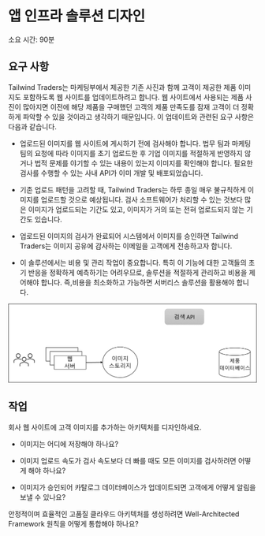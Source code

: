 ﻿---
casestudy:
    title: '앱 인프라 솔루션 디자인'
    module: '모듈 6: 앱 인프라 솔루션 디자인'
---
# 앱 인프라 솔루션 디자인

소요 시간: 90분

## 요구 사항

Tailwind Traders는 마케팅부에서 제공한 기존 사진과 함께 고객이 제공한 제품 이미지도 포함하도록 웹 사이트를 업데이트하려고 합니다. 웹 사이트에서 사용되는 제품 사진이 많아지면 이전에 해당 제품을 구매했던 고객의 제품 만족도를 잠재 고객이 더 정확하게 파악할 수 있을 것이라고 생각하기 때문입니다. 이 업데이트와 관련된 요구 사항은 다음과 같습니다.

* 업로드된 이미지를 웹 사이트에 게시하기 전에 검사해야 합니다. 법무 팀과 마케팅 팀의 요청에 따라 이미지를 초기 업로드한 후 기업 이미지를 적절하게 반영하지 않거나 법적 문제를 야기할 수 있는 내용이 있는지 이미지를 확인해야 합니다. 필요한 검사를 수행할 수 있는 사내 API가 이미 개발 및 배포되었습니다. 

* 기존 업로드 패턴을 고려할 때, Tailwind Traders는 하루 종일 매우 불규칙하게 이미지를 업로드할 것으로 예상됩니다. 검사 소프트웨어가 처리할 수 있는 것보다 많은 이미지가 업로드되는 기간도 있고, 이미지가 거의 또는 전혀 업로드되지 않는 기간도 있습니다.

* 업로드된 이미지의 검사가 완료되어 시스템에서 이미지를 승인하면 Tailwind Traders는 이미지 공유에 감사하는 이메일을 고객에게 전송하고자 합니다.

* 이 솔루션에서는 비용 및 관리 작업이 중요합니다. 특히 이 기능에 대한 고객들의 초기 반응을 정확하게 예측하기는 어려우므로, 솔루션을 적절하게 관리하고 비용을 제어해야 합니다. 즉,비용을 최소화하고 가능하면 서버리스 솔루션을 활용해야 합니다.

 

![앱 아키텍처](media/Apparchitecture.png)

 

## 작업

회사 웹 사이트에 고객 이미지를 추가하는 아키텍처를 디자인하세요. 

* 이미지는 어디에 저장해야 하나요?

* 이미지 업로드 속도가 검사 속도보다 더 빠를 때도 모든 이미지를 검사하려면 어떻게 해야 하나요?

* 이미지가 승인되어 카탈로그 데이터베이스가 업데이트되면 고객에게 어떻게 알림을 보낼 수 있나요? 

안정적이며 효율적인 고품질 클라우드 아키텍처를 생성하려면 Well-Architected Framework 원칙을 어떻게 통합해야 하나요?

 
